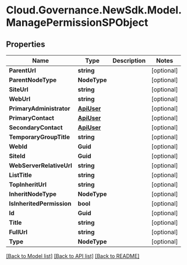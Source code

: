 # Cloud.Governance.NewSdk.Model.ManagePermissionSPObject
## Properties

Name | Type | Description | Notes
------------ | ------------- | ------------- | -------------
**ParentUrl** | **string** |  | [optional] 
**ParentNodeType** | **NodeType** |  | [optional] 
**SiteUrl** | **string** |  | [optional] 
**WebUrl** | **string** |  | [optional] 
**PrimaryAdministrator** | [**ApiUser**](ApiUser.md) |  | [optional] 
**PrimaryContact** | [**ApiUser**](ApiUser.md) |  | [optional] 
**SecondaryContact** | [**ApiUser**](ApiUser.md) |  | [optional] 
**TemporaryGroupTitle** | **string** |  | [optional] 
**WebId** | **Guid** |  | [optional] 
**SiteId** | **Guid** |  | [optional] 
**WebServerRelativeUrl** | **string** |  | [optional] 
**ListTitle** | **string** |  | [optional] 
**TopInheritUrl** | **string** |  | [optional] 
**InheritNodeType** | **NodeType** |  | [optional] 
**IsInheritedPermission** | **bool** |  | [optional] 
**Id** | **Guid** |  | [optional] 
**Title** | **string** |  | [optional] 
**FullUrl** | **string** |  | [optional] 
**Type** | **NodeType** |  | [optional] 

[[Back to Model list]](../README.md#documentation-for-models) [[Back to API list]](../README.md#documentation-for-api-endpoints) [[Back to README]](../README.md)

